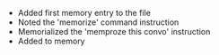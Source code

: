 - Added first memory entry to the file
- Noted the 'memorize' command instruction
- Memorialized the 'memproze this convo' instruction
- Added to memory